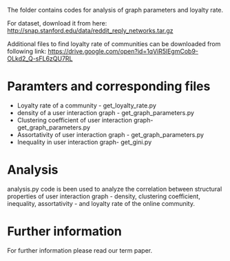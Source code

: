 The folder contains codes for analysis of graph parameters and loyalty rate.

For dataset, download it from here: http://snap.stanford.edu/data/reddit_reply_networks.tar.gz

Additional files to find loyalty rate of communities can be downloaded from following link: https://drive.google.com/open?id=1qViR5lEgmCob9-OLkd2_Q-sFL6zQU7RL

# Paramters and corresponding files 
* Loyalty rate of a community - get_loyalty_rate.py
* density of a user interaction graph - get_graph_parameters.py
* Clustering coefficient of user interaction graph- get_graph_parameters.py
* Assortativity of user interaction graph - get_graph_parameters.py
* Inequality in user interaction graph- get_gini.py

# Analysis
analysis.py code is been used to analyze the correlation between structural properties of user interaction graph - density, clustering coefficient, inequality, assortativity - and loyalty rate of the online community.

# Further information
For further information please read our term paper.


